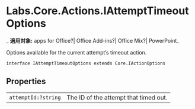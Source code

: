 
# Labs.Core.Actions.IAttemptTimeoutOptions

 _ **適用対象:** apps for Office?| Office Add-ins?| Office Mix?| PowerPoint_

Options available for the current attempt’s timeout action.

```
interface IAttemptTimeoutOptions extends Core.IActionOptions
```


## Properties


|||
|:-----|:-----|
| `attemptId:?string`|The ID of the attempt that timed out.|
